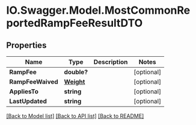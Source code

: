 # IO.Swagger.Model.MostCommonReportedRampFeeResultDTO
## Properties

Name | Type | Description | Notes
------------ | ------------- | ------------- | -------------
**RampFee** | **double?** |  | [optional] 
**RampFeeWaived** | [**Weight**](Weight.md) |  | [optional] 
**AppliesTo** | **string** |  | [optional] 
**LastUpdated** | **string** |  | [optional] 

[[Back to Model list]](../README.md#documentation-for-models) [[Back to API list]](../README.md#documentation-for-api-endpoints) [[Back to README]](../README.md)


